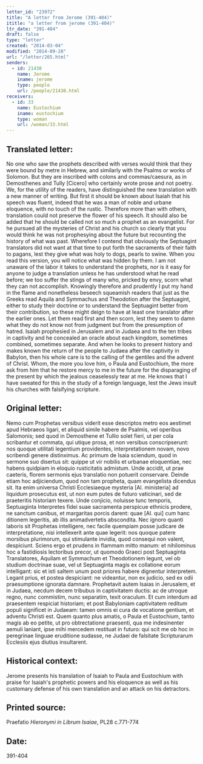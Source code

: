 ```yaml
---
letter_id: "23972"
title: "A letter from Jerome (391-404)"
ititle: "a letter from jerome (391-404)"
ltr_date: "391-404"
draft: false
type: "letter"
created: "2014-03-04"
modified: "2014-09-28"
url: "/letter/265.html"
senders:
  - id: 21430
    name: Jerome
    iname: jerome
    type: people
    url: /people/21430.html
receivers:
  - id: 33
    name: Eustochium
    iname: eustochium
    type: woman
    url: /woman/33.html
---
```

<h2> Translated letter:</h2>No one who saw the prophets described with verses would think that they were bound by metre in Hebrew, and similarly with the Psalms or works of Solomon.  But they are inscribed with colons and commas/caesura, as in Demosthenes and Tully [Cicero] who certainly wrote prose and not poetry.  We, for the utility of the readers, have distinguished the new translation with a new manner of writing.  But first it should be known about Isaiah that his speech was fluent, indeed that he was a man of noble and urbane eloquence, with no touch of the rustic.  Therefore more than with others, translation could not preserve the flower of his speech.  It should also be added that he should be called not so much a prophet as an evangelist.  For he pursued all the mysteries of Christ and his church so clearly that you would think he was not prophesying about the future but recounting the history of what was past.  Wherefore I contend that obviously the Septuagint translators did not want at that time to put forth the sacraments of their faith to pagans, lest they give what was holy to dogs, pearls to swine.  When you read this version, you will notice what was hidden by them.
I am not unaware of the labor it takes to understand the prophets, nor is it easy for anyone to judge a translation unless he has understood what he read before; we too suffer the stings of many who, pricked by envy, scorn what they can not accomplish.  Knowingly therefore and prudently I put my hand in the flame and nonetheless beseech squeamish readers that just as the Greeks read Aquila and Symmachus and Theodotion after the Septuagint, either to study their doctrine or to understand the Septuagint better from their contribution, so these might deign to have at least one translator after the earlier ones.  Let them read first and then scorn, lest they seem to damn what they do not know not from judgment but from the presumption of hatred.
Isaiah prophesied in Jerusalem and in Judaea and to the ten tribes in captivity and he concealed an oracle about each kingdom, sometimes combined, sometimes separate.  And when he looks to present history and makes known the return of the people to Judaea after the captivity in Babylon, then his whole care is to the calling of the gentiles and the advent of Christ.  Whom, the more you love him, o Paula and Eustochium, the more ask from him that he restore mercy to me in the future for the disparaging of the present by which the jealous ceaselessly tear at me.  He knows that I have sweated for this in the study of a foreign language, lest the Jews insult his churches with falsifying scripture.
<h2 class="mt-4"> Original letter:</h2>Nemo cum Prophetas versibus viderit esse descriptos metro eos aestimet apud Hebraeos ligari, et aliquid simile habere de Psalmis, vel operibus Salomonis; sed quod in Demosthene et Tullio solet fieri, ut per cola scribantur et commata, qui utique prosa, et non versibus conscripserunt: nos quoque utilitati legentium providentes, interpretationem novam, novo scribendi genere distinximus. Ac primum de Isaia sciendum, quod in sermone suo disertus sit: quippe ut vir nobilis et urbanae eloquentiae, nec habens quidpiam in eloquio rusticitatis admistum. Unde accidit, ut prae caeteris, florem sermonis ejus translatio non potuerit conservare. Deinde etiam hoc adjiciendum, quod non tam propheta, quam evangelista dicendus sit. Ita enim universa Christi Ecclesiaeque mysteria [Al. ministeria] ad liquidum prosecutus est, ut non eum putes de futuro vaticinari, sed de praeteritis historiam texere. Unde conjicio, noluisse tunc temporis, Septuaginta Interpretes fidei suae sacramenta perspicue  ethnicis prodere, ne sanctum canibus, et margaritas porcis darent: quae [Al. qui] cum hanc ditionem legeritis, ab illis animadvertetis abscondita. Nec ignoro quanti laboris sit Prophetas intelligere, nec facile quempiam posse judicare de interpretatione, nisi intellexerit ante quae legerit: nos quoque patere morsibus plurimorum, qui stimulante invidia, quod consequi non valent, despiciunt. Sciens ergo et prudens in flammam mitto manum: et nihilominus hoc a fastidiosis lectoribus precor, ut quomodo Graeci post Septuaginta Translatores, Aquilam et Symmachum et Theodotionem legunt, vel ob studium doctrinae suae, vel ut Septuaginta magis ex collatione eorum intelligant: sic et isti saltem unum post priores habere dignentur interpretem. Legant prius, et postea despiciant: ne videantur, non ex judicio, sed ex odii praesumptione ignorata damnare. Prophetavit autem Isaias in Jerusalem, et in Judaea, necdum decem tribubus in captivitatem ductis: ac de utroque regno, nunc commistim, nunc separatim, texit oraculum. Et cum interdum ad praesentem respiciat historiam; et post Babyloniam captivitatem reditum populi significet in Judaeam: tamen omnis ei cura de vocatione gentium, et adventu Christi est. Quem quanto plus amatis, o Paula et Eustochium, tanto magis ab eo petite, ut pro obtrectatione praesenti, qua me indesinenter aemuli laniant, ipse mihi mercedem restituat in futuro: qui scit me ob hoc in peregrinae linguae eruditione sudasse, ne Judaei de falsitate Scripturarum Ecclesiis ejus diutius insultarent.
<h2 class="mt-4"> Historical context:</h2>Jerome presents his translation of Isaiah to Paula and Eustochium with praise for Isaiah's prophetic powers and his eloquence as well as his customary defense of his own translation and an attack on his detractors.
<h2 class="mt-4"> Printed source:</h2><p>Praefatio <em>Hieronymi in Librum Isaiae</em>, PL28 c.771-774</p><h2 class="mt-4"> Date:</h2>391-404